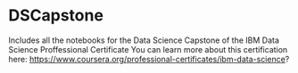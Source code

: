 # DSCapstone
Includes all the notebooks for the Data Science Capstone of the IBM Data Science Proffessional Certificate
You can learn more about this certification here: https://www.coursera.org/professional-certificates/ibm-data-science?
